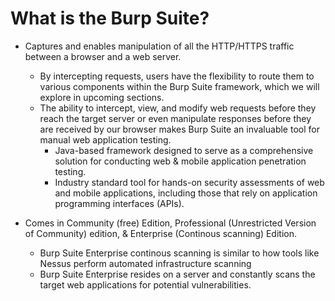 # What is the Burp Suite?

* Captures and enables manipulation of all the HTTP/HTTPS traffic between a browser and a web server.
  * By intercepting requests, users have the flexibility to route them to various components within the Burp Suite framework, which we will explore in upcoming sections.
  * The ability to intercept, view, and modify web requests before they reach the target server or even manipulate responses before they are received by our browser makes Burp Suite an invaluable tool for manual web application testing.
    * Java-based framework designed to serve as a comprehensive solution for conducting web & mobile application penetration testing.
    * Industry standard tool for hands-on security assessments of web and mobile applications, including those that rely on application programming interfaces (APIs).

* Comes in Community (free) Edition, Professional (Unrestricted Version of Community) edition, & Enterprise (Continous scanning) Edition.
  * Burp Suite Enterprise continous scanning is similar to how tools like Nessus perform automated infrastructure scanning
  * Burp Suite Enterprise resides on a server and constantly scans the target web applications for potential vulnerabilities.
